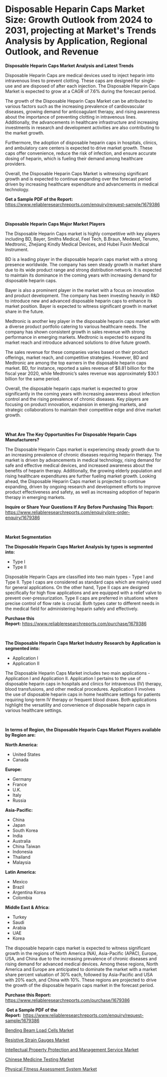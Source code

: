 <p><h1>Disposable Heparin Caps Market Size: Growth Outlook from 2024 to 2031, projecting at Market's Trends Analysis by Application, Regional Outlook, and Revenue</h1></p><p><strong>Disposable Heparin Caps Market Analysis and Latest Trends</strong></p>
<p><p>Disposable Heparin Caps are medical devices used to inject heparin into intravenous lines to prevent clotting. These caps are designed for single-use and are disposed of after each injection. The Disposable Heparin Caps Market is expected to grow at a CAGR of 7.6% during the forecast period. </p><p>The growth of the Disposable Heparin Caps Market can be attributed to various factors such as the increasing prevalence of cardiovascular diseases, growing demand for anticoagulant therapy, and rising awareness about the importance of preventing clotting in intravenous lines. Additionally, the advancements in healthcare infrastructure and increasing investments in research and development activities are also contributing to the market growth.</p><p>Furthermore, the adoption of disposable heparin caps in hospitals, clinics, and ambulatory care centers is expected to drive market growth. These caps offer convenience, reduce the risk of infection, and ensure accurate dosing of heparin, which is fueling their demand among healthcare providers.</p><p>Overall, the Disposable Heparin Caps Market is witnessing significant growth and is expected to continue expanding over the forecast period driven by increasing healthcare expenditure and advancements in medical technology.</p></p>
<p><strong>Get a Sample PDF of the Report:&nbsp;</strong> <a href="https://www.reliableresearchreports.com/enquiry/request-sample/1679386">https://www.reliableresearchreports.com/enquiry/request-sample/1679386</a></p>
<p>&nbsp;</p>
<p><strong>Disposable Heparin Caps Major Market Players</strong></p>
<p><p>The Disposable Heparin Caps market is highly competitive with key players including BD, Bayer, Smiths Medical, Feel Tech, B.Braun, Medexel, Terumo, Medtronic, Zhejiang Kindly Medical Devices, and Hubei Fuxin Medical Instrument. </p><p>BD is a leading player in the disposable heparin caps market with a strong presence worldwide. The company has seen steady growth in market share due to its wide product range and strong distribution network. It is expected to maintain its dominance in the coming years with increasing demand for disposable heparin caps.</p><p>Bayer is also a prominent player in the market with a focus on innovation and product development. The company has been investing heavily in R&D to introduce new and advanced disposable heparin caps to enhance its market position. Bayer is expected to witness significant growth in market share in the future.</p><p>Medtronic is another key player in the disposable heparin caps market with a diverse product portfolio catering to various healthcare needs. The company has shown consistent growth in sales revenue with strong performance in emerging markets. Medtronic is expected to expand its market reach and introduce advanced solutions to drive future growth.</p><p>The sales revenue for these companies varies based on their product offerings, market reach, and competitive strategies. However, BD and Medtronic are among the top earners in the disposable heparin caps market. BD, for instance, reported a sales revenue of $8.81 billion for the fiscal year 2020, while Medtronic’s sales revenue was approximately $30.1 billion for the same period.</p><p>Overall, the disposable heparin caps market is expected to grow significantly in the coming years with increasing awareness about infection control and the rising prevalence of chronic diseases. Key players are focusing on product innovation, expansion in emerging markets, and strategic collaborations to maintain their competitive edge and drive market growth.</p></p>
<p>&nbsp;</p>
<p><strong>What Are The Key Opportunities For Disposable Heparin Caps Manufacturers?</strong></p>
<p><p>The Disposable Heparin Caps market is experiencing steady growth due to an increasing prevalence of chronic diseases requiring heparin therapy. The market is driven by advancements in medical technology, rising demand for safe and effective medical devices, and increased awareness about the benefits of heparin therapy. Additionally, the growing elderly population and rising healthcare expenditures are further fueling market growth. Looking ahead, the Disposable Heparin Caps market is projected to continue expanding, driven by ongoing research and development efforts to improve product effectiveness and safety, as well as increasing adoption of heparin therapy in emerging markets.</p></p>
<p><strong>Inquire or Share Your Questions If Any Before Purchasing This Report:</strong> <a href="https://www.reliableresearchreports.com/enquiry/pre-order-enquiry/1679386">https://www.reliableresearchreports.com/enquiry/pre-order-enquiry/1679386</a></p>
<p>&nbsp;</p>
<p><strong>Market Segmentation</strong></p>
<p><strong>The Disposable Heparin Caps Market Analysis by types is segmented into:</strong></p>
<p><ul><li>Type I</li><li>Type II</li></ul></p>
<p><p>Disposable Heparin Caps are classified into two main types - Type I and Type II. Type I caps are considered as standard caps which are mainly used for general applications. On the other hand, Type II caps are designed specifically for high flow applications and are equipped with a relief valve to prevent over-pressurization. Type II caps are preferred in situations where precise control of flow rate is crucial. Both types cater to different needs in the medical field for administering heparin safely and effectively.</p></p>
<p><strong>Purchase this Report:&nbsp;</strong><a href="https://www.reliableresearchreports.com/purchase/1679386">https://www.reliableresearchreports.com/purchase/1679386</a></p>
<p>&nbsp;</p>
<p><strong>The Disposable Heparin Caps Market Industry Research by Application is segmented into:</strong></p>
<p><ul><li>Application I</li><li>Application II</li></ul></p>
<p><p>The Disposable Heparin Caps Market includes two main applications - Application I and Application II. Application I pertains to the use of disposable heparin caps in hospitals and clinics for intravenous (IV) therapy, blood transfusions, and other medical procedures. Application II involves the use of disposable heparin caps in home healthcare settings for patients requiring long-term IV therapy or frequent blood draws. Both applications highlight the versatility and convenience of disposable heparin caps in various healthcare settings.</p></p>
<p>&nbsp;</p>
<p><strong>In terms of Region, the Disposable Heparin Caps Market Players available by Region are:</strong></p>
<p>
    <p> <strong> North America: </strong>
        <ul>
            <li>United States</li>
            <li>Canada</li>
        </ul>
        </p> 
    <p> <strong> Europe: </strong>
        <ul>
            <li>Germany</li>
            <li>France</li>
            <li>U.K.</li>
            <li>Italy</li>
            <li>Russia</li>
        </ul>
        </p> 
    <p> <strong> Asia-Pacific: </strong>
        <ul>
            <li>China</li>
            <li>Japan</li>
            <li>South Korea</li>
            <li>India</li>
            <li>Australia</li>
            <li>China Taiwan</li>
            <li>Indonesia</li>
            <li>Thailand</li>
            <li>Malaysia</li>
        </ul>
        </p> 
    <p> <strong> Latin America: </strong>
        <ul>
            <li>Mexico</li>
            <li>Brazil</li>
            <li>Argentina Korea</li>
            <li>Colombia</li>
        </ul>
        </p> 
    <p> <strong> Middle East & Africa: </strong>
        <ul>
            <li>Turkey</li>
            <li>Saudi</li>
            <li>Arabia</li>
            <li>UAE</li>
            <li>Korea</li>
        </ul>
    </p>
    </p>
<p><p>The disposable heparin caps market is expected to witness significant growth in the regions of North America (NA), Asia-Pacific (APAC), Europe, USA, and China due to the increasing prevalence of chronic diseases and rising demand for advanced medical devices. Among these regions, North America and Europe are anticipated to dominate the market with a market share percent valuation of 30% each, followed by Asia-Pacific and USA with 20% each, and China with 10%. These regions are projected to drive the growth of the disposable heparin caps market in the forecast period.</p></p>
<p><strong>Purchase this Report: </strong><a href="https://www.reliableresearchreports.com/purchase/1679386">https://www.reliableresearchreports.com/purchase/1679386</a></p>
<p>&nbsp;<strong>Get a Sample PDF of the Report:&nbsp;&nbsp;</strong><a href="https://www.reliableresearchreports.com/enquiry/request-sample/1679386">https://www.reliableresearchreports.com/enquiry/request-sample/1679386</a></p>
<p><strong></strong></p>
<p><p><a href="https://github.com/derrinmiltonellis35gcl/Market-Research-Report-List-1/blob/main/bending-beam-load-cells-market.md">Bending Beam Load Cells Market</a></p><p><a href="https://github.com/khansimonweber1lqujlwoz15d/Market-Research-Report-List-1/blob/main/resistive-strain-gauges-market.md">Resistive Strain Gauges Market</a></p><p><a href="https://medium.com/@jamesburns39/intellectual-property-protection-and-management-service-market-insight-market-trends-growth-1b2194156683">Intellectual Property Protection and Management Service Market</a></p><p><a href="https://medium.com/@jamesburns39/chinese-medicine-testing-market-furnishes-information-on-market-share-market-trends-and-market-c6c94a1f26ee">Chinese Medicine Testing Market</a></p><p><a href="https://medium.com/@jamesburns39/physical-fitness-assessment-system-market-competitive-analysis-market-trends-and-forecast-to-2031-024ce4981e50">Physical Fitness Assessment System Market</a></p></p>